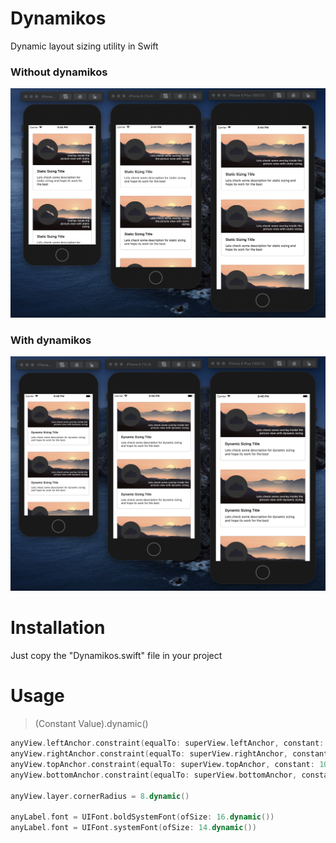 # Dynamikos
Dynamic layout sizing utility in Swift 


### Without dynamikos

![alt text](https://github.com/siam-biswas/DynamicSize/blob/master/static.png "Static Sizing Preview")

### With dynamikos

![alt text](https://github.com/siam-biswas/DynamicSize/blob/master/dynamic.png "Static Sizing Preview")



# Installation
Just copy the "Dynamikos.swift" file in your project


# Usage
> (Constant Value).dynamic()

```Swift
anyView.leftAnchor.constraint(equalTo: superView.leftAnchor, constant: 20.dynamic()).isActive = true
anyView.rightAnchor.constraint(equalTo: superView.rightAnchor, constant: -20.dynamic()).isActive = true
anyView.topAnchor.constraint(equalTo: superView.topAnchor, constant: 10.dynamic()).isActive = true
anyView.bottomAnchor.constraint(equalTo: superView.bottomAnchor, constant: -20.dynamic()).isActive = true

anyView.layer.cornerRadius = 8.dynamic()

anyLabel.font = UIFont.boldSystemFont(ofSize: 16.dynamic()) 
anyLabel.font = UIFont.systemFont(ofSize: 14.dynamic())
